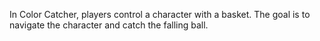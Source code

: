In Color Catcher, players control a character with a basket. The goal is to navigate the character and catch the falling ball.

